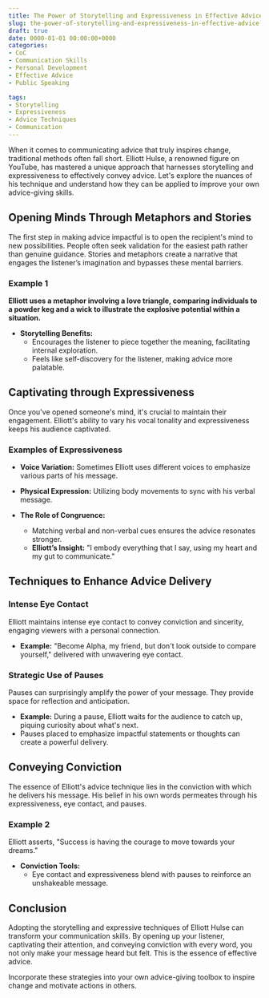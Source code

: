 ```yaml
---
title: The Power of Storytelling and Expressiveness in Effective Advice
slug: the-power-of-storytelling-and-expressiveness-in-effective-advice
draft: true
date: 0000-01-01 00:00:00+0000
categories:
- CoC
- Communication Skills
- Personal Development
- Effective Advice
- Public Speaking

tags:
- Storytelling
- Expressiveness
- Advice Techniques
- Communication
---
```


When it comes to communicating advice that truly inspires change, traditional methods often fall short. Elliott Hulse, a renowned figure on YouTube, has mastered a unique approach that harnesses storytelling and expressiveness to effectively convey advice. Let's explore the nuances of his technique and understand how they can be applied to improve your own advice-giving skills.

## Opening Minds Through Metaphors and Stories

The first step in making advice impactful is to open the recipient's mind to new possibilities. People often seek validation for the easiest path rather than genuine guidance. Stories and metaphors create a narrative that engages the listener’s imagination and bypasses these mental barriers.

### Example 1

**Elliott uses a metaphor involving a love triangle, comparing individuals to a powder keg and a wick to illustrate the explosive potential within a situation.**

- **Storytelling Benefits:**
  - Encourages the listener to piece together the meaning, facilitating internal exploration.
  - Feels like self-discovery for the listener, making advice more palatable.

## Captivating through Expressiveness

Once you've opened someone's mind, it's crucial to maintain their engagement. Elliott's ability to vary his vocal tonality and expressiveness keeps his audience captivated.

### Examples of Expressiveness

- **Voice Variation:** Sometimes Elliott uses different voices to emphasize various parts of his message.
- **Physical Expression:** Utilizing body movements to sync with his verbal message.

- **The Role of Congruence:**
  - Matching verbal and non-verbal cues ensures the advice resonates stronger.
  - **Elliott’s Insight:** "I embody everything that I say, using my heart and my gut to communicate."

## Techniques to Enhance Advice Delivery

### Intense Eye Contact

Elliott maintains intense eye contact to convey conviction and sincerity, engaging viewers with a personal connection.

- **Example:** "Become Alpha, my friend, but don't look outside to compare yourself," delivered with unwavering eye contact.

### Strategic Use of Pauses

Pauses can surprisingly amplify the power of your message. They provide space for reflection and anticipation.

- **Example:** During a pause, Elliott waits for the audience to catch up, piquing curiosity about what's next.
- Pauses placed to emphasize impactful statements or thoughts can create a powerful delivery.

## Conveying Conviction

The essence of Elliott's advice technique lies in the conviction with which he delivers his message. His belief in his own words permeates through his expressiveness, eye contact, and pauses.

### Example 2

Elliott asserts, "Success is having the courage to move towards your dreams."

- **Conviction Tools:**
  - Eye contact and expressiveness blend with pauses to reinforce an unshakeable message.

## Conclusion

Adopting the storytelling and expressive techniques of Elliott Hulse can transform your communication skills. By opening up your listener, captivating their attention, and conveying conviction with every word, you not only make your message heard but felt. This is the essence of effective advice.

Incorporate these strategies into your own advice-giving toolbox to inspire change and motivate actions in others.
